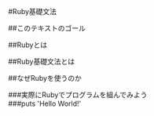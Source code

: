 #Ruby基礎文法  

##このテキストのゴール  

##Rubyとは  

##Ruby基礎文法とは  

##なぜRubyを使うのか  

###実際にRubyでプログラムを組んでみよう  
###puts 'Hello World!'